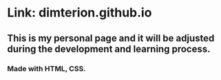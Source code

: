 # Link: dimterion.github.io

## This is my personal page and it will be adjusted during the development and learning process.

### Made with HTML, CSS.
